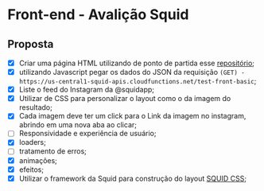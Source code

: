 # Front-end - Avalição Squid

## Proposta

- [X] Criar uma página HTML utilizando de ponto de partida esse   [ repositório](https://github.com/squidit/front-basic/);
- [X] utilizando Javascript pegar os dados do JSON da requisição `(GET) -
https://us-central1-squid-apis.cloudfunctions.net/test-front-basic`;
- [X] Liste o feed do Instagram da @squidapp;
- [X] Utilizar de CSS para personalizar o layout como o da imagem do resultado;
- [X] Cada imagem deve ter um click para o Link da imagem no instagram, abrindo em uma nova aba ao clicar;
- [ ] Responsividade e experiência de usuário;
- [X] loaders;
- [ ] tratamento de erros;
- [X] animações;
- [x] efeitos;
- [X] Utilizar o framework da Squid para construção do layout [ SQUID CSS](https://css.squidit.com.br/);